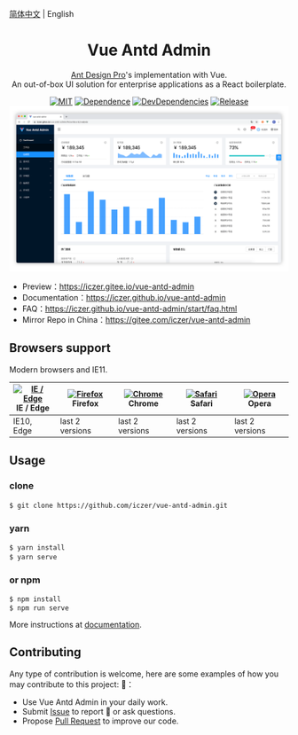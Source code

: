 [简体中文](./README.md) | English
<h1 align="center">Vue Antd Admin</h1>

<div align="center">
  
[Ant Design Pro](https://github.com/ant-design/ant-design-pro)'s implementation with Vue.  
An out-of-box UI solution for enterprise applications as a React boilerplate.

[![MIT](https://img.shields.io/github/license/iczer/vue-antd-admin)](https://github.com/iczer/vue-antd-admin/blob/master/LICENSE)
[![Dependence](https://img.shields.io/david/iczer/vue-antd-admin)](https://david-dm.org/iczer/vue-antd-admin)
[![DevDependencies](https://img.shields.io/david/dev/iczer/vue-antd-admin)](https://david-dm.org/iczer/vue-antd-admin?type=dev)
[![Release](https://img.shields.io/github/v/release/iczer/vue-antd-admin)](https://github.com/iczer/vue-antd-admin/releases/latest)
![image](./src/assets/img/preview.png) 

</div>

- Preview：https://iczer.gitee.io/vue-antd-admin
- Documentation：https://iczer.github.io/vue-antd-admin
- FAQ：https://iczer.github.io/vue-antd-admin/start/faq.html
- Mirror Repo in China：https://gitee.com/iczer/vue-antd-admin

## Browsers support
Modern browsers and IE11.

| [<img src="https://raw.githubusercontent.com/alrra/browser-logos/master/src/edge/edge_48x48.png" alt="IE / Edge" width="24px" height="24px" />](http://godban.github.io/browsers-support-badges/)</br>IE / Edge | [<img src="https://raw.githubusercontent.com/alrra/browser-logos/master/src/firefox/firefox_48x48.png" alt="Firefox" width="24px" height="24px" />](http://godban.github.io/browsers-support-badges/)</br>Firefox | [<img src="https://raw.githubusercontent.com/alrra/browser-logos/master/src/chrome/chrome_48x48.png" alt="Chrome" width="24px" height="24px" />](http://godban.github.io/browsers-support-badges/)</br>Chrome | [<img src="https://raw.githubusercontent.com/alrra/browser-logos/master/src/safari/safari_48x48.png" alt="Safari" width="24px" height="24px" />](http://godban.github.io/browsers-support-badges/)</br>Safari | [<img src="https://raw.githubusercontent.com/alrra/browser-logos/master/src/opera/opera_48x48.png" alt="Opera" width="24px" height="24px" />](http://godban.github.io/browsers-support-badges/)</br>Opera |
| --- | --- | --- | --- | --- |
| IE10, Edge | last 2 versions | last 2 versions | last 2 versions | last 2 versions |

## Usage
### clone
```bash
$ git clone https://github.com/iczer/vue-antd-admin.git
```
### yarn
```bash
$ yarn install
$ yarn serve
```
### or npm
```
$ npm install
$ npm run serve
```
More instructions at [documentation](https://iczer.github.io/vue-antd-admin).

## Contributing
Any type of contribution is welcome, here are some examples of how you may contribute to this project: :star2:：
- Use Vue Antd Admin in your daily work.
- Submit [Issue](https://github.com/iczer/vue-antd-admin/issues) to report :bug: or ask questions.
- Propose [Pull Request](https://github.com/iczer/vue-antd-admin/pulls) to improve our code.
